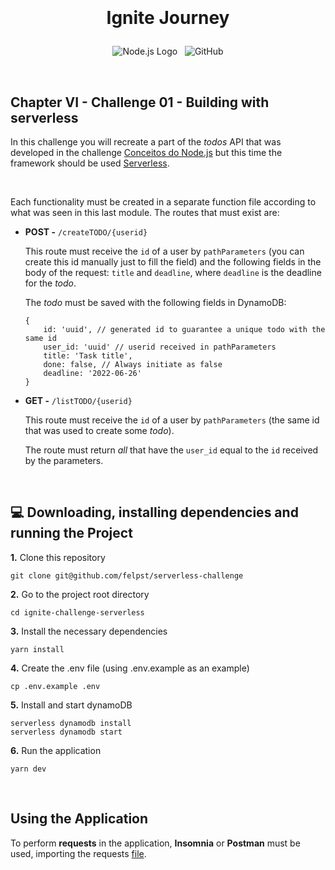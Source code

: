 <h1 align="center">
  <img alt="" src=".github/cover-node.js.png">
  
  <br />

  Ignite Journey
</h1>

<p align="center">
  <img alt="Node.js Logo" src="https://img.shields.io/badge/Node.js-LTS-339933?logo=node.js">&nbsp;&nbsp;
   <img alt="GitHub" src="https://img.shields.io/github/license/lemuelZara/concepts-nodejs.svg">
</p>

<br />

## Chapter VI - Challenge 01 - Building with serverless

In this challenge you will recreate a part of the *todos* API that was developed in the challenge [Conceitos do Node.js](https://www.notion.so/Desafio-01-Conceitos-do-Node-js-59ccb235aecd43a6a06bf09a24e7ede8) but this time the framework should be used [Serverless](https://www.serverless.com/).

<br />

Each functionality must be created in a separate function file according to what was seen in this last module.
The routes that must exist are:


- **POST -** `/createTODO/{userid}`

    This route must receive the `id` of a user by `pathParameters` (you can create this id manually just to fill the field) and the following fields in the body of the request: `title` and `deadline`, where `deadline` is the deadline for the *todo*.

    The *todo* must be saved with the following fields in DynamoDB:

    ```
    { 
    	id: 'uuid', // generated id to guarantee a unique todo with the same id
    	user_id: 'uuid' // userid received in pathParameters
    	title: 'Task title',
    	done: false, // Always initiate as false
    	deadline: '2022-06-26'
    }
    ```

- **GET -** `/listTODO/{userid}`

    This route must receive the `id` of a user by `pathParameters` (the same id that was used to create some *todo*).

    The route must return *all* that have the `user_id` equal to the `id` received by the parameters.

<br />

## 💻 Downloading, installing dependencies and running the Project
**1.** Clone this repository
```
git clone git@github.com/felpst/serverless-challenge

``` 
**2.** Go to the project root directory
```
cd ignite-challenge-serverless
``` 
**3.** Install the necessary dependencies
```
yarn install
```
**4.** Create the .env file (using .env.example as an example)
```
cp .env.example .env
```
**5.** Install and start dynamoDB
```
serverless dynamodb install
serverless dynamodb start
```
**6.** Run the application
```
yarn dev
```

<br />

## Using the Application
To perform **requests** in the application, **Insomnia** or **Postman** must be used, importing the requests [file](insomnia).
